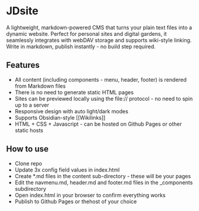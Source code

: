 # JDsite

A lightweight, markdown-powered CMS that turns your plain text files into a dynamic website. Perfect for personal sites and digital gardens, it seamlessly integrates with webDAV storage and supports wiki-style linking. Write in markdown, publish instantly - no build step required.

## Features

- All content (including components - menu, header, footer) is rendered from Markdown files
- There is no need to generate static HTML pages
- Sites can be previewed locally using the file:// protocol - no need to spin up to a server
- Responsive design with auto light/dark modes
- Supports Obsidian-style [[Wikilinks]]
- HTML + CSS + Javascript - can be hosted on Github Pages or other static hosts

## How to use

- Clone repo
- Update 3x config field values in index.html
- Create *.md files in the content sub-directory - these will be your pages
- Edit the navmenu.md, header.md and footer.md files in the _components subdirectory
- Open index.html in your browser to confirm everything works
- Publish to Github Pages or thehost of your choice
